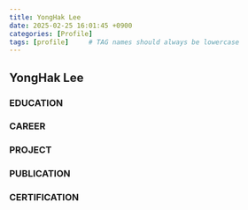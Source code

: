 ```yaml
---
title: YongHak Lee
date: 2025-02-25 16:01:45 +0900
categories: [Profile]
tags: [profile]     # TAG names should always be lowercase
---
```


## YongHak Lee

### EDUCATION

### CAREER

### PROJECT

### PUBLICATION

### CERTIFICATION

